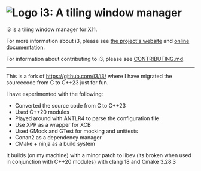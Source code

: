 ![Logo](docs/logo-30.png) i3: A tiling window manager
=====================================================

i3 is a tiling window manager for X11.

For more information about i3, please see [the project's website](https://i3wm.org/) and [online documentation](https://i3wm.org/docs/).

For information about contributing to i3, please see [CONTRIBUTING.md](.github/CONTRIBUTING.md).

---------

This is a fork of https://github.com/i3/i3/ where I have migrated the sourcecode from C to C++23 just for fun.

I have experimented with the following:
 * Converted the source code from C to C++23
 * Used C++20 modules
 * Played around with ANTLR4 to parse the configuration file
 * Use XPP as a wrapper for XCB
 * Used GMock and GTest for mocking and unittests
 * Conan2 as a dependency manager
 * CMake + ninja as a build system

It builds (on my machine) with a minor patch to libev (its broken when used in conjunction with C++20 modules) with clang 18 and Cmake 3.28.3